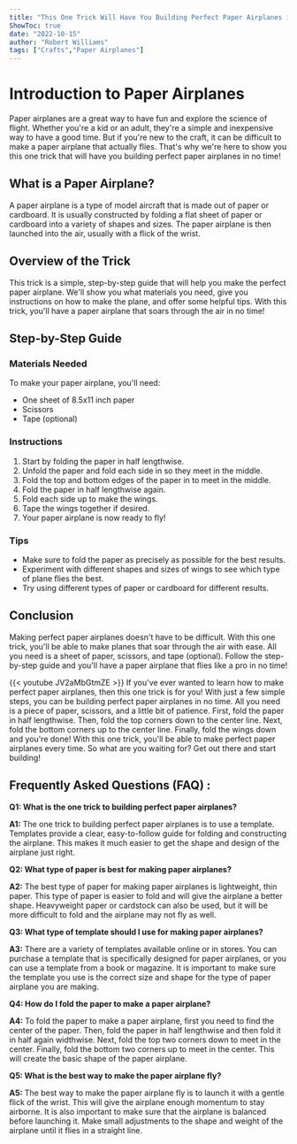 ```yaml
---
title: "This One Trick Will Have You Building Perfect Paper Airplanes in No Time!"
ShowToc: true 
date: "2022-10-15"
author: "Robert Williams" 
tags: ["Crafts","Paper Airplanes"]
---
```

# Introduction to Paper Airplanes

Paper airplanes are a great way to have fun and explore the science of flight. Whether you're a kid or an adult, they're a simple and inexpensive way to have a good time. But if you're new to the craft, it can be difficult to make a paper airplane that actually flies. That's why we're here to show you this one trick that will have you building perfect paper airplanes in no time!

## What is a Paper Airplane?

A paper airplane is a type of model aircraft that is made out of paper or cardboard. It is usually constructed by folding a flat sheet of paper or cardboard into a variety of shapes and sizes. The paper airplane is then launched into the air, usually with a flick of the wrist.

## Overview of the Trick

This trick is a simple, step-by-step guide that will help you make the perfect paper airplane. We'll show you what materials you need, give you instructions on how to make the plane, and offer some helpful tips. With this trick, you'll have a paper airplane that soars through the air in no time!

## Step-by-Step Guide

### Materials Needed

To make your paper airplane, you'll need: 
- One sheet of 8.5x11 inch paper 
- Scissors 
- Tape (optional)

### Instructions

1. Start by folding the paper in half lengthwise.
2. Unfold the paper and fold each side in so they meet in the middle.
3. Fold the top and bottom edges of the paper in to meet in the middle.
4. Fold the paper in half lengthwise again.
5. Fold each side up to make the wings.
6. Tape the wings together if desired.
7. Your paper airplane is now ready to fly!

### Tips

- Make sure to fold the paper as precisely as possible for the best results.
- Experiment with different shapes and sizes of wings to see which type of plane flies the best.
- Try using different types of paper or cardboard for different results.

## Conclusion

Making perfect paper airplanes doesn't have to be difficult. With this one trick, you'll be able to make planes that soar through the air with ease. All you need is a sheet of paper, scissors, and tape (optional). Follow the step-by-step guide and you'll have a paper airplane that flies like a pro in no time!

{{< youtube JV2aMbGtmZE >}} 
If you've ever wanted to learn how to make perfect paper airplanes, then this one trick is for you! With just a few simple steps, you can be building perfect paper airplanes in no time. All you need is a piece of paper, scissors, and a little bit of patience. First, fold the paper in half lengthwise. Then, fold the top corners down to the center line. Next, fold the bottom corners up to the center line. Finally, fold the wings down and you're done! With this one trick, you'll be able to make perfect paper airplanes every time. So what are you waiting for? Get out there and start building!

## Frequently Asked Questions (FAQ) :
**Q1: What is the one trick to building perfect paper airplanes?**

**A1:** The one trick to building perfect paper airplanes is to use a template. Templates provide a clear, easy-to-follow guide for folding and constructing the airplane. This makes it much easier to get the shape and design of the airplane just right.

**Q2: What type of paper is best for making paper airplanes?**

**A2:** The best type of paper for making paper airplanes is lightweight, thin paper. This type of paper is easier to fold and will give the airplane a better shape. Heavyweight paper or cardstock can also be used, but it will be more difficult to fold and the airplane may not fly as well.

**Q3: What type of template should I use for making paper airplanes?**

**A3:** There are a variety of templates available online or in stores. You can purchase a template that is specifically designed for paper airplanes, or you can use a template from a book or magazine. It is important to make sure the template you use is the correct size and shape for the type of paper airplane you are making.

**Q4: How do I fold the paper to make a paper airplane?**

**A4:** To fold the paper to make a paper airplane, first you need to find the center of the paper. Then, fold the paper in half lengthwise and then fold it in half again widthwise. Next, fold the top two corners down to meet in the center. Finally, fold the bottom two corners up to meet in the center. This will create the basic shape of the paper airplane.

**Q5: What is the best way to make the paper airplane fly?**

**A5:** The best way to make the paper airplane fly is to launch it with a gentle flick of the wrist. This will give the airplane enough momentum to stay airborne. It is also important to make sure that the airplane is balanced before launching it. Make small adjustments to the shape and weight of the airplane until it flies in a straight line.





